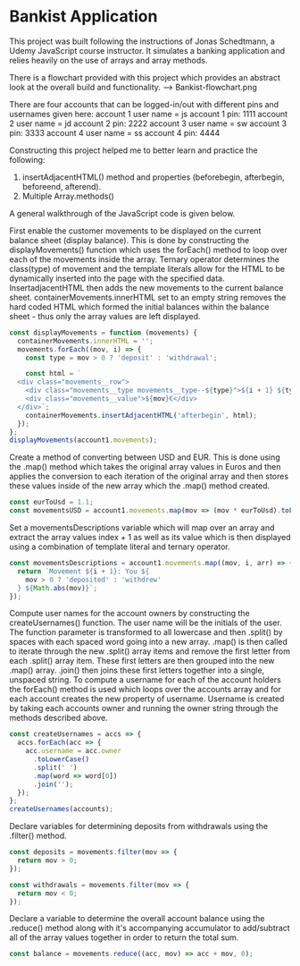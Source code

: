# Bankist Application

This project was built following the instructions of Jonas Schedtmann, a Udemy JavaScript course instructor. It simulates a banking application and relies heavily on the use of arrays and array methods.

There is a flowchart provided with this project which provides an abstract look at the overall build and functionality. --> Bankist-flowchart.png

There are four accounts that can be logged-in/out with different pins and usernames given here:
account 1 user name = js      account 1 pin: 1111
account 2 user name = jd      account 2 pin: 2222
account 3 user name = sw      account 3 pin: 3333
account 4 user name = ss      account 4 pin: 4444

Constructing this project helped me to better learn and practice the following:
1. insertAdjacentHTML() method and properties (beforebegin, afterbegin, beforeend, afterend).
2. Multiple Array.methods() 

A general walkthrough of the JavaScript code is given below.

First enable the customer movements to be displayed on the current balance sheet (display balance). This is done by constructing the displayMovements() function which uses the forEach() method to loop over each of the movements inside the array. Ternary operator determines the class(type) of movement and the template literals allow for the HTML to be dynamically inserted into the page with the specified data. InsertadjacentHTML then adds the new movements to the current balance sheet.     containerMovements.innerHTML set to an empty string removes the hard coded HTML which formed the initial balances within the balance sheet - thus only the array values are left displayed.
```JavaScript
const displayMovements = function (movements) {
  containerMovements.innerHTML = '';
  movements.forEach((mov, i) => {
    const type = mov > 0 ? 'deposit' : 'withdrawal';

    const html = `
  <div class="movements__row">
    <div class="movements__type movements__type--${type}">${i + 1} ${type}</div>
    <div class="movements__value">${mov}€</div>
  </div>`;
    containerMovements.insertAdjacentHTML('afterbegin', html);
  });
};
displayMovements(account1.movements);
```

Create a method of converting between USD and EUR. This is done using the .map() method which takes the original array values in Euros and then applies the conversion to each iteration of the original array and then stores these values inside of the new array which the .map() method created.
```JavaScript
const eurToUsd = 1.1;
const movementsUSD = account1.movements.map(mov => (mov * eurToUsd).toFixed(2));
```

Set a movementsDescriptions variable which will map over an array and extract the array values index + 1 as well as its value which is then displayed using a combination of template literal and ternary operator.
```JavaScript
const movementsDescriptions = account1.movements.map((mov, i, arr) => {
  return `Movement ${i + 1}: You ${
    mov > 0 ? 'deposited' : 'withdrew'
  } ${Math.abs(mov)}`;
});
```

Compute user names for the account owners by constructing the createUsernames() function. The user name will be the initials of the user. The function parameter is transformed to all lowercase and then .split() by spaces with each spaced word going into a new array. .map() is then called to iterate through the new .split() array items and remove the first letter from each .split() array item. These first letters are then grouped into the new .map() array. .join() then joins these first letters together into a single, unspaced string. 
To compute a username for each of the account holders the forEach() method is used which loops over the accounts array and for each account creates the new property of username. Username is created by taking each accounts owner and running the owner string through the methods described above.
```JavaScript
const createUsernames = accs => {
  accs.forEach(acc => {
    acc.username = acc.owner
      .toLowerCase()
      .split(' ')
      .map(word => word[0])
      .join('');
  });
};
createUsernames(accounts);
```

Declare variables for determining deposits from withdrawals using the .filter() method.
```JavaScript
const deposits = movements.filter(mov => {
  return mov > 0;
});

const withdrawals = movements.filter(mov => {
  return mov < 0;
});
```

Declare a variable to determine the overall account balance using the .reduce() method along with it's accompanying accumulator to add/subtract all of the array values together in order to return the total sum.
```JavaScript
const balance = movements.reduce((acc, mov) => acc + mov, 0);
```
 
